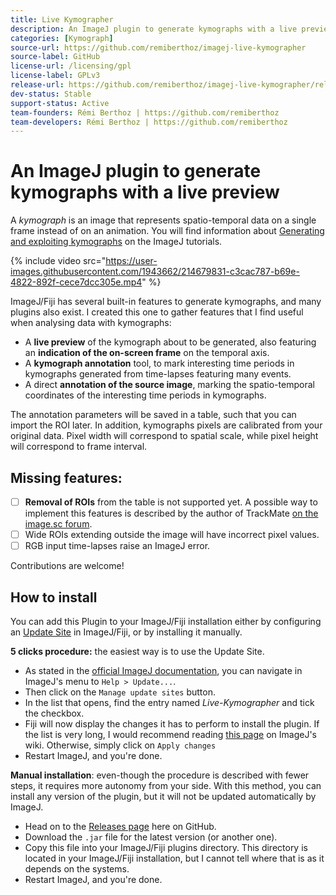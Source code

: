 ```yaml
---
title: Live Kymographer
description: An ImageJ plugin to generate kymographs with a live preview
categories: [Kymograph]
source-url: https://github.com/remiberthoz/imagej-live-kymographer
source-label: GitHub
license-url: /licensing/gpl
license-label: GPLv3
release-url: https://github.com/remiberthoz/imagej-live-kymographer/releases/latest
dev-status: Stable
support-status: Active
team-founders: Rémi Berthoz | https://github.com/remiberthoz
team-developers: Rémi Berthoz | https://github.com/remiberthoz
---
```


An ImageJ plugin to generate kymographs with a live preview
===========================================================

A *kymograph* is an image that represents spatio-temporal data on a single frame
instead of on an animation. You will find information about [Generating and
exploiting kymographs](https://imagej.net/tutorials/generate-and-exploit-kymographs)
on the ImageJ tutorials.

{% include video src="https://user-images.githubusercontent.com/1943662/214679831-c3cac787-b69e-4822-892f-cece7dcc305e.mp4" %}

ImageJ/Fiji has several built-in features to generate kymographs, and many
plugins also exist. I created this one to gather features that I find useful
when analysing data with kymographs:

- A **live preview** of the kymograph about to be generated, also featuring an
  **indication of the on-screen frame** on the temporal axis.
- A **kymograph annotation** tool, to mark interesting time periods in kymographs
  generated from time-lapses featuring many events.
- A direct **annotation of the source image**, marking the spatio-temporal
coordinates of the interesting time periods in kymographs.

The annotation parameters will be saved in a table, such that you
can import the ROI later. In addition, kymographs pixels are calibrated from
your original data. Pixel width will correspond to spatial scale, while pixel
height will correspond to frame interval.

## Missing features:

- [ ] **Removal of ROIs** from the table is not supported yet. A possible way to
  implement this features is described by the author of TrackMate [on the
  image.sc forum](https://forum.image.sc/t/add-listener-to-resultstable/814/2).
- [ ] Wide ROIs extending outside the image will have incorrect pixel values.
- [ ] RGB input time-lapses raise an ImageJ error.

Contributions are welcome!

## How to install

You can add this Plugin to your ImageJ/Fiji installation either by configuring an [Update Site](https://imagej.net/update-sites/) in ImageJ/Fiji, or by installing it manually.

**5 clicks procedure:** the easiest way is to use the Update Site.

- As stated in the [official ImageJ documentation](https://imagej.net/update-sites/following), you can navigate in ImageJ's menu to `Help > Update...`.
- Then click on the `Manage update sites` button.
- In the list that opens, find the entry named *Live-Kymographer* and tick the checkbox.
- Fiji will now display the changes it has to perform to install the plugin. If the list is very long, I would recommend reading [this page](https://imagej.net/update-sites/following#choose-and-download-plugins) on ImageJ's wiki. Otherwise, simply click on `Apply changes`
- Restart ImageJ, and you're done.

**Manual installation**: even-though the procedure is described with fewer steps, it requires more autonomy from your side. With this method, you can install any version of the plugin, but it will not be updated automatically by ImageJ.

- Head on to the [Releases page](https://github.com/remiberthoz/imagej-live-kymographer/releases) here on GitHub.
- Download the `.jar` file for the latest version (or another one).
- Copy this file into your ImageJ/Fiji plugins directory. This directory is located in your ImageJ/Fiji installation, but I cannot tell where that is as it depends on the systems.
- Restart ImageJ, and you're done.
